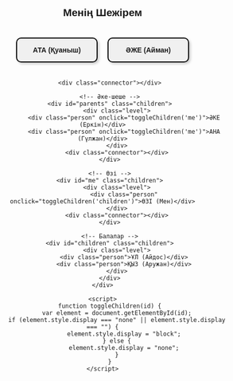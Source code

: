 <!DOCTYPE html>
<html lang="kk">
<head>
    <meta charset="UTF-8">
    <meta name="viewport" content="width=device-width, initial-scale=1.0">
    <title>Шежіре</title>
    <style>
        body {
            font-family: Arial, sans-serif;
            text-align: center;
        }
        .tree {
            display: flex;
            flex-direction: column;
            align-items: center;
        }
        .level {
            display: flex;
            justify-content: center;
            gap: 20px;
            margin: 20px 0;
        }
        .person {
            padding: 15px 20px;
            border-radius: 10px;
            text-align: center;
            font-weight: bold;
            background-color: #f0f0f0;
            border: 2px solid black;
            min-width: 120px;
            box-shadow: 3px 3px 5px rgba(0, 0, 0, 0.2);
            cursor: pointer;
        }
        .children {
            display: none;
        }
        .connector {
            width: 2px;
            height: 20px;
            background: black;
            margin: 0 auto;
        }
    </style>
</head>
<body>
    <h2>Менің Шежірем</h2>
    <div class="tree">
        <!-- Атасы мен әжесі -->
        <div class="level">
            <div class="person" onclick="toggleChildren('parents')">АТА (Қуаныш)</div>
            <div class="person" onclick="toggleChildren('parents')">ӘЖЕ (Айман)</div>
        </div>

        <div class="connector"></div>

        <!-- Әке-шеше -->
        <div id="parents" class="children">
            <div class="level">
                <div class="person" onclick="toggleChildren('me')">ӘКЕ (Еркін)</div>
                <div class="person" onclick="toggleChildren('me')">АНА (Гүлжан)</div>
            </div>
            <div class="connector"></div>
        </div>

        <!-- Өзі -->
        <div id="me" class="children">
            <div class="level">
                <div class="person" onclick="toggleChildren('children')">ӨЗІ (Мен)</div>
            </div>
            <div class="connector"></div>
        </div>

        <!-- Балалар -->
        <div id="children" class="children">
            <div class="level">
                <div class="person">ҰЛ (Айдос)</div>
                <div class="person">ҚЫЗ (Аружан)</div>
            </div>
        </div>
    </div>

    <script>
        function toggleChildren(id) {
            var element = document.getElementById(id);
            if (element.style.display === "none" || element.style.display === "") {
                element.style.display = "block";
            } else {
                element.style.display = "none";
            }
        }
    </script>
</body>
</html>
